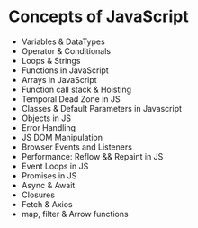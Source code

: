 # Concepts of JavaScript

- Variables & DataTypes
- Operator & Conditionals
- Loops & Strings
- Functions in JavaScript
- Arrays in JavaScript
- Function call stack & Hoisting
- Temporal Dead Zone in JS
- Classes & Default Parameters in Javascript
- Objects in JS
- Error Handling
- JS DOM Manipulation
- Browser Events and Listeners
- Performance: Reflow && Repaint in JS
- Event Loops in JS
- Promises in JS
- Async & Await
- Closures
- Fetch & Axios
- map, filter & Arrow functions
